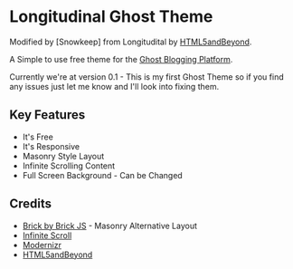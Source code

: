 # Longitudinal Ghost Theme

Modified by [Snowkeep] from Longitudital by [HTML5andBeyond].

A Simple to use free theme for the [Ghost Blogging Platform].

Currently we're at version 0.1 - This is my first Ghost Theme so if you find any issues just let me know and I'll look into fixing them.

## Key Features

  - It's Free
  - It's Responsive
  - Masonry Style Layout
  - Infinite Scrolling Content
  - Full Screen Background - Can be Changed

## Credits

  - [Brick by Brick JS] - Masonry Alternative Layout
  - [Infinite Scroll]
  - [Modernizr]
  - [HTML5andBeyond]

[Ghost Blogging Platform]:https://ghost.org/
[Brick by Brick JS]:http://www.html5andbeyond.com/masonry-alternative-jquery-responsive-grid-layout/
[Infinite Scroll]:https://github.com/infinite-scroll/infinite-scroll
[Modernizr]:http://modernizr.com/
[HTML5andBeyond]:http://www.html5andbeyond.com/
[Longitudinal]:https://github.com/html5andblog/longitudinal-ghost-theme
